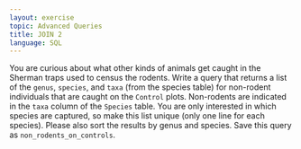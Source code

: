 ```yaml
---
layout: exercise
topic: Advanced Queries
title: JOIN 2
language: SQL
---
```


You are curious about what other kinds of animals get caught in the Sherman
traps used to census the rodents. Write a query that returns a list of the
`genus`, `species`, and `taxa` (from the species table) for non-rodent
individuals that are caught on the `Control` plots. Non-rodents are indicated in
the `taxa` column of the `Species` table. You are only interested in which
species are captured, so make this list unique (only one line for each
species). Please also sort the results by genus and species. Save this query as `non_rodents_on_controls`.
